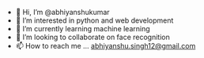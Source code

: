 - 👋 Hi, I’m @abhiyanshukumar
- 👀 I’m interested in python and web development
- 🌱 I’m currently learning machine learning
- 💞️ I’m looking to collaborate on face recognition
- 📫 How to reach me ... abhiyanshu.singh12@gmail.com

<!---
abhiyanshukumar/abhiyanshukumar is a ✨ special ✨ repository because its `README.md` (this file) appears on your GitHub profile.
You can click the Preview link to take a look at your changes.
--->
